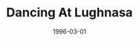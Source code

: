 ---
title: Dancing At Lughnasa
redirect_from:
  - /productions/1996_Dancing_at_Lughnasa
date: 1996-03-01
closing_date: 1996-03-17
layout: productions
featured_image: 
image_caption:
image_credit:
playbill: 
category: 
Theatre: Theatre Jacksonville
Venue: Little Theatre
cast:
  Michael: Michael Lipp
  Kate: Elyse Brady
  Maggie: Simone Aden-Reid
  Agnes: Kthy Biddle
  Rose: Jamie Vaughn
  Chris: Christina Duncan
  Gerry: Michael Simpson
  Jack: Dave Gowan
crew:
  Artistic Director: Jan Kathryn Wikstrom
  Stage Manager: Valerie Howard
  Assistant Stage Manager: Robyn Scott
  Scenic and Lighting Design: Andrew Way
  Set Construction:
    - Jamie Wright
    - Ron Clark
    - Cherri Stanton
    - Scott Hooks
    - Chris Powell
    - Gloria Pepe
    - Judy Jones
    - Craig Kassan
  Set Dressings and Furniture: Bruce Musser
  Properties Mistress: Barbara Davis
  Properties and Run Crew:
    - Barbara Davis
    - Karen Jones
    - Elaine Gantz
  Master Electrician: Jamie Wright
  Sound Designer: Landon Walker
  Sound Technician: Scott Hooks
  Light Board Technician: Gloria Pepe
  Costumer: Elaine Gantz
  Volunteer Coordinator: Lovelle MacLean
  Graphic Support: Gerald Charm
  Kites:
    - John Wikstrom
    - Elizabeth Wickstrom
external_links:
---